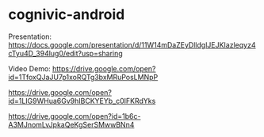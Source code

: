 # cognivic-android

Presentation: https://docs.google.com/presentation/d/11W14mDaZEyDlldglJEJKIazleqyz4cTyu4D_394lug0/edit?usp=sharing

Video Demo:
https://drive.google.com/open?id=1TfoxQJaJU7p1xoRQTg3bxMRuPosLMNpP

https://drive.google.com/open?id=1LIG9WHua6Gv9hIBCKYEYb_c0IFKRdYks

https://drive.google.com/open?id=1b6c-A3MJnomLvJpkaQeKgSerSMwwBNn4
